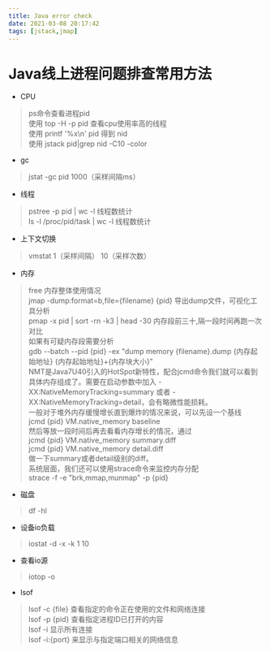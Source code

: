 ```yaml
---
title: Java error check
date: 2021-03-08 20:17:42
tags: [jstack,jmap]
---
```

Java线上进程问题排查常用方法
===
* CPU
> ps命令查看进程pid  
 使用 top -H -p pid 查看cpu使用率高的线程  
 使用 printf '%x\n' pid 得到 nid  
 使用 jstack pid|grep nid -C10 -color  
* gc
> jstat -gc pid 1000（采样间隔ms）
* 线程
> pstree -p pid | wc -l 线程数统计  
 ls -l /proc/pid/task | wc -l 线程数统计  
* 上下文切换
> vmstat 1（采样间隔） 10（采样次数）  
* 内存
> free 内存整体使用情况  
 jmap -dump:format=b,file={filename} {pid} 导出dump文件，可视化工具分析  
 pmap -x pid | sort -rn -k3 | head -30  内存段前三十,隔一段时间再跑一次对比  
 如果有可疑内存段需要分析  
 gdb --batch --pid {pid} -ex "dump memory {filename}.dump {内存起始地址} {内存起始地址}+{内存块大小}"   
 NMT是Java7U40引入的HotSpot新特性，配合jcmd命令我们就可以看到具体内存组成了。需要在启动参数中加入 -XX:NativeMemoryTracking=summary 或者 -XX:NativeMemoryTracking=detail，会有略微性能损耗。  
 一般对于堆外内存缓慢增长直到爆炸的情况来说，可以先设一个基线  
 jcmd {pid} VM.native_memory baseline  
 然后等放一段时间后再去看看内存增长的情况，通过  
 jcmd {pid} VM.native_memory summary.diff  
 jcmd {pid} VM.native_memory detail.diff  
 做一下summary或者detail级别的diff。  
 系统层面，我们还可以使用strace命令来监控内存分配  
 strace -f -e "brk,mmap,munmap" -p {pid}
* 磁盘
> df -hl
* 设备io负载
> iostat -d -x -k 1 10  
* 查看io源
> iotop -o
* lsof 
> lsof -c {file} 查看指定的命令正在使用的文件和网络连接  
 lsof -p {pid} 查看指定进程ID已打开的内容  
 lsof -i 显示所有连接  
 lsof -i:{port} 来显示与指定端口相关的网络信息  
